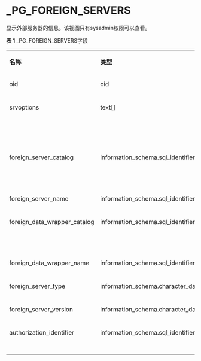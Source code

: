 # \_PG\_FOREIGN\_SERVERS<a name="ZH-CN_TOPIC_0310260668"></a>

显示外部服务器的信息。该视图只有sysadmin权限可以查看。

**表 1**  \_PG\_FOREIGN\_SERVERS字段

<a name="table1011513101687"></a>
<table><tbody><tr id="row201685101086"><td class="cellrowborder" valign="top" width="30.483048304830483%"><p id="p7168210483"><a name="p7168210483"></a><a name="p7168210483"></a><strong id="b1316817109817"><a name="b1316817109817"></a><a name="b1316817109817"></a>名称</strong></p>
</td>
<td class="cellrowborder" valign="top" width="31.41314131413141%"><p id="p1816817101585"><a name="p1816817101585"></a><a name="p1816817101585"></a><strong id="b1016820101589"><a name="b1016820101589"></a><a name="b1016820101589"></a>类型</strong></p>
</td>
<td class="cellrowborder" valign="top" width="38.10381038103811%"><p id="p111687101286"><a name="p111687101286"></a><a name="p111687101286"></a><strong id="b1716911015819"><a name="b1716911015819"></a><a name="b1716911015819"></a>描述</strong></p>
</td>
</tr>
<tr id="row81692010682"><td class="cellrowborder" valign="top" width="30.483048304830483%"><p id="p82821423598"><a name="p82821423598"></a><a name="p82821423598"></a>oid</p>
</td>
<td class="cellrowborder" valign="top" width="31.41314131413141%"><p id="p1728072315915"><a name="p1728072315915"></a><a name="p1728072315915"></a>oid</p>
</td>
<td class="cellrowborder" valign="top" width="38.10381038103811%"><p id="p1827616231597"><a name="p1827616231597"></a><a name="p1827616231597"></a>外部服务器的oid。</p>
</td>
</tr>
<tr id="row413211712177"><td class="cellrowborder" valign="top" width="30.483048304830483%"><p id="p1627420231791"><a name="p1627420231791"></a><a name="p1627420231791"></a>srvoptions</p>
</td>
<td class="cellrowborder" valign="top" width="31.41314131413141%"><p id="p11271423697"><a name="p11271423697"></a><a name="p11271423697"></a>text[]</p>
</td>
<td class="cellrowborder" valign="top" width="38.10381038103811%"><p id="p179051293134"><a name="p179051293134"></a><a name="p179051293134"></a>外部服务器指定选项，使用“keyword=value”格式的字符串。</p>
</td>
</tr>
<tr id="row201063118176"><td class="cellrowborder" valign="top" width="30.483048304830483%"><p id="p15267223193"><a name="p15267223193"></a><a name="p15267223193"></a>foreign_server_catalog</p>
</td>
<td class="cellrowborder" valign="top" width="31.41314131413141%"><p id="p15263123596"><a name="p15263123596"></a><a name="p15263123596"></a>information_schema.sql_identifier</p>
</td>
<td class="cellrowborder" valign="top" width="38.10381038103811%"><p id="p726052311918"><a name="p726052311918"></a><a name="p726052311918"></a>外部服务器所在database名称（永远为当前数据库）。</p>
</td>
</tr>
<tr id="row3696121410172"><td class="cellrowborder" valign="top" width="30.483048304830483%"><p id="p17258923196"><a name="p17258923196"></a><a name="p17258923196"></a>foreign_server_name</p>
</td>
<td class="cellrowborder" valign="top" width="31.41314131413141%"><p id="p425532314919"><a name="p425532314919"></a><a name="p425532314919"></a>information_schema.sql_identifier</p>
</td>
<td class="cellrowborder" valign="top" width="38.10381038103811%"><p id="p62521623792"><a name="p62521623792"></a><a name="p62521623792"></a>外部服务器名称。</p>
</td>
</tr>
<tr id="row0654102510108"><td class="cellrowborder" valign="top" width="30.483048304830483%"><p id="p46551925201016"><a name="p46551925201016"></a><a name="p46551925201016"></a>foreign_data_wrapper_catalog</p>
</td>
<td class="cellrowborder" valign="top" width="31.41314131413141%"><p id="p565632581018"><a name="p565632581018"></a><a name="p565632581018"></a>information_schema.sql_identifier</p>
</td>
<td class="cellrowborder" valign="top" width="38.10381038103811%"><p id="p9656202511106"><a name="p9656202511106"></a><a name="p9656202511106"></a>外部数据封装器所在database名称（永远为当前数据库）。</p>
</td>
</tr>
<tr id="row113297295101"><td class="cellrowborder" valign="top" width="30.483048304830483%"><p id="p632982991014"><a name="p632982991014"></a><a name="p632982991014"></a>foreign_data_wrapper_name</p>
</td>
<td class="cellrowborder" valign="top" width="31.41314131413141%"><p id="p2329192918105"><a name="p2329192918105"></a><a name="p2329192918105"></a>information_schema.sql_identifier</p>
</td>
<td class="cellrowborder" valign="top" width="38.10381038103811%"><p id="p63299296102"><a name="p63299296102"></a><a name="p63299296102"></a>外部数据封装器名称。</p>
</td>
</tr>
<tr id="row1914143861019"><td class="cellrowborder" valign="top" width="30.483048304830483%"><p id="p891510384108"><a name="p891510384108"></a><a name="p891510384108"></a>foreign_server_type</p>
</td>
<td class="cellrowborder" valign="top" width="31.41314131413141%"><p id="p12915143816106"><a name="p12915143816106"></a><a name="p12915143816106"></a>information_schema.character_data</p>
</td>
<td class="cellrowborder" valign="top" width="38.10381038103811%"><p id="p6915438101014"><a name="p6915438101014"></a><a name="p6915438101014"></a>外部服务器的类型。</p>
</td>
</tr>
<tr id="row15418842111016"><td class="cellrowborder" valign="top" width="30.483048304830483%"><p id="p341854210100"><a name="p341854210100"></a><a name="p341854210100"></a>foreign_server_version</p>
</td>
<td class="cellrowborder" valign="top" width="31.41314131413141%"><p id="p4418194241014"><a name="p4418194241014"></a><a name="p4418194241014"></a>information_schema.character_data</p>
</td>
<td class="cellrowborder" valign="top" width="38.10381038103811%"><p id="p1241944220105"><a name="p1241944220105"></a><a name="p1241944220105"></a>外部服务器的版本。</p>
</td>
</tr>
<tr id="row061224515100"><td class="cellrowborder" valign="top" width="30.483048304830483%"><p id="p1261354510101"><a name="p1261354510101"></a><a name="p1261354510101"></a>authorization_identifier</p>
</td>
<td class="cellrowborder" valign="top" width="31.41314131413141%"><p id="p661313459100"><a name="p661313459100"></a><a name="p661313459100"></a>information_schema.sql_identifier</p>
</td>
<td class="cellrowborder" valign="top" width="38.10381038103811%"><p id="p061344511102"><a name="p061344511102"></a><a name="p061344511102"></a>外部服务器的所有者的角色名称。</p>
</td>
</tr>
</tbody>
</table>
